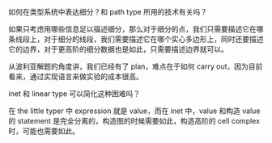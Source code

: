 如何在类型系统中表达细分？和 path type 所用的技术有关吗？

如果只考虑用哪些信息足以描述细分，那么对于细分的点，我们只需要描述它在哪条线段上，对于细分的线段，我们需要描述它在哪个实心多边形上，同时还要描述它的边界，对于更高阶的细分数据也是如此，只需要描述边界就可以。

从波利亚解题的角度讲，我们已经有了 plan，难点在于如何 carry out，因为目前看来，通过实现语言来做实验的成本很高。

inet 和 linear type 可以简化这种困难吗？

在 the little typer 中 expression 就是 value，而在 inet 中，value 和构造 value 的 statement 是完全分离的，构造图的时候需要如此，构造高阶的 cell complex 时，可能也需要如此。